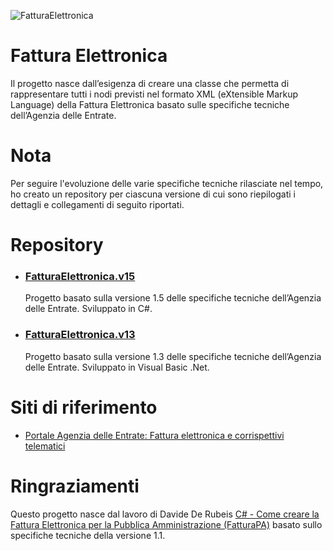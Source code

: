 ![FatturaElettronica](https://etabetaweb.files.wordpress.com/2018/11/fattura-elettronica.jpg)

# Fattura Elettronica
Il progetto nasce dall’esigenza di creare una classe che permetta di rappresentare tutti i nodi previsti nel formato XML (eXtensible Markup Language) della Fattura Elettronica basato sulle specifiche tecniche dell’Agenzia delle Entrate.



# Nota

Per seguire l'evoluzione delle varie specifiche tecniche rilasciate nel tempo, ho creato un repository per ciascuna versione di cui sono riepilogati i dettagli e collegamenti di seguito riportati.



# Repository

- ### [FatturaElettronica.v15](https://github.com/EtabetaWeb/FatturaElettronica.v15)

  Progetto basato sulla versione 1.5 delle specifiche tecniche dell’Agenzia delle Entrate. Sviluppato in C#.

- ### [FatturaElettronica.v13](https://github.com/EtabetaWeb/FatturaElettronica.v13)

  Progetto basato sulla versione 1.3 delle specifiche tecniche dell’Agenzia delle Entrate. Sviluppato in Visual Basic .Net.

  

# Siti di riferimento
* [Portale Agenzia delle Entrate: Fattura elettronica e corrispettivi telematici](https://www.agenziaentrate.gov.it/portale/web/guest/aree-tematiche/fatturazione-elettronica)

  

# Ringraziamenti
Questo progetto nasce dal lavoro di Davide De Rubeis [C# - Come creare la Fattura Elettronica per la Pubblica Amministrazione (FatturaPA)](http://blogs.dotnethell.it/imaginsystems/C-Come-creare-la-Fattura-Elettronica-per-la-Pubblica-Amministrazione-FatturaPA__19559.aspx) basato sullo specifiche tecniche della versione 1.1.

